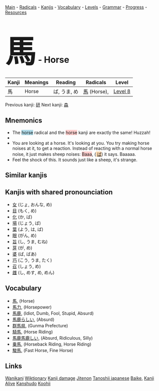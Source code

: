 <style> bigfont {font-size: 100px}</style>
[Main](../README.md) -
[Radicals](../radicals.md) -
[Kanjis](../kanjis.md) -
[Vocabulary](../vocabulary.md) -
[Levels](../levels.md) -
[Grammar](../grammar.md) - 
[Progress](../progress.md) -
[Resources](../resources.md)
# <bigfont> 馬</bigfont> - Horse 

| Kanji | Meanings | Reading | Radicals | Level |
| --- | --- | --- | --- | --- |
| 馬 | Horse | ば, うま, め | [馬](../radicals/馬.md) (Horse),  | [Level 8](../levels/wk_level8.md) |

Previous kanji: [研](研.md) Next kanji: [森](森.md) 

## Mnemonics
 * The <span style="background-color:#ADD8E6"> horse</span> radical and the <span style="background-color:#ffcccb"> horse</span> kanji are exactly the same! Huzzah!
* 
* You are looking at a horse. It's looking at you. You try making horse noises at it, to get a reaction. Instead of reacting with a normal horse noise, it just makes sheep noises: <span style="background-color:#ffcccb"> Baaa</span>, (<span style="background-color:#fed8b1"> [ば](https://jisho.org/search/ば)</span>) it says. Baaaaa.
* Feel the shock of this. It sounds just like a sheep, it's strange.


## Similar kanjis
 


## Kanjis with shared pronounciation
 * [女](女.md) (じょ, おんな, め)
* [目](目.md) (もく, め)
* [化](化.md) (か, ば)
* [場](場.md) (じょう, ば)
* [葉](葉.md) (よう, は, ば)
* [眼](眼.md) (がん, め)
* [旨](旨.md) (し, うま, むね)
* [芽](芽.md) (が, め)
* [婆](婆.md) (ば, ばあ)
* [巧](巧.md) (こう, うま, たく)
* [召](召.md) (しょう, め)
* [雌](雌.md) (し, めす, め, めん)



## Vocabulary
 * [馬](../vocabulary/馬.md), (Horse)
* [馬力](../vocabulary/馬.md), (Horsepower)
* [馬鹿](../vocabulary/馬.md), (Idiot, Dumb, Fool, Stupid, Absurd)
* [馬鹿らしい](../vocabulary/馬.md), (Absurd)
* [群馬県](../vocabulary/馬.md), (Gunma Prefecture)
* [騎馬](../vocabulary/馬.md), (Horse Riding)
* [馬鹿馬鹿しい](../vocabulary/馬.md), (Absurd, Ridiculous, Silly)
* [乗馬](../vocabulary/馬.md), (Horseback Riding, Horse Riding)
* [駿馬](../vocabulary/馬.md), (Fast Horse, Fine Horse)




## Links 


[Wanikani](https://www.wanikani.com/kanji/馬)
[Wiktionary](https://en.wiktionary.org/wiki/馬)
[Kanji damage](http://www.kanjidamage.com/kanji/search?utf8=✓&q=馬)
[Jitenon](https://jitenon.com/kanji/馬)
[Tanoshii japanese](https://www.tanoshiijapanese.com/dictionary/kanji.cfm?k=馬)
[Baike](https://baike.baidu.com/item/馬),
[Kanji Alive](https://app.kanjialive.com/馬)
[Kanshudo](https://www.kanshudo.com/searchmn?q=馬)
[Koohii](https://kanji.koohii.com/study/kanji/馬)
